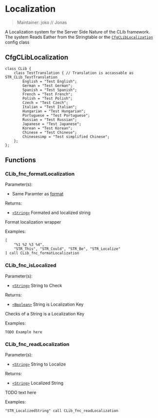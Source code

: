 # Localization

> Maintainer: joko // Jonas

A Localization system for the Server Side Nature of the CLib framework. The system Reads Eather from the Stringtable or the [`CfgCLibLocalization`] config class


## CfgCLibLocalization
```sqf
class CLib {
    class TestTranslation { // Translation is accassable as STR_CLib_TestTranslation
        English = "Test English";
        German = "Test German";
        Spanish = "Test Spanish";
        French = "Test French";
        Polish = "Test Polish";
        Czech = "Test Czech";
        Italian = "Test Italian";
        Hungarian = "Test Hungarian";
        Portuguese = "Test Portuguese";
        Russian = "Test Russian";
        Japanese = "Test Japanese";
        Korean = "Test Korean";
        Chinese = "Test Chinese";
        Chinesesimp = "Test simplified Chinese";
    };
};
```

## Functions

### CLib_fnc_formatLocalization

Parameter(s):
* Same Paramter as [format](https://community.bistudio.com/wiki/format)

Returns:
* [`<String>`] Formated and localized string

Format localization wrapper

Examples:

```sqf
[
    "%1 %2 %3 %4",
    "STR_This", "STR_Could", "STR_Be", "STR_Localize"
] call CLib_fnc_formatLocalization
```

### CLib_fnc_isLocalized

Parameter(s):
* [`<String>`] String to Check

Returns:
* [`<Boolean>`] String is Localization Key

Checks of a String is a Localization Key

Examples:

```sqf
TODO Example here
```

### CLib_fnc_readLocalization

Parameter(s):
* [`<String>`] String to Localize

Returns:
* [`<String>`] Localized String

TODO text here

Examples:

```sqf
"STR_LocalizedString" call CLib_fnc_readLocalization
```

[`CfgCLibLocalization`]: #CfgCLibLocalization

[`<Control>`]: https://community.bistudio.com/wiki/Control
[`<Anything>`]: https://community.bistudio.com/wiki/Anything
[`<Config>`]: https://community.bistudio.com/wiki/Config
[`<Object>`]: https://community.bistudio.com/wiki/Object
[`<String>`]: https://community.bistudio.com/wiki/String
[`<Number>`]: https://community.bistudio.com/wiki/Number
[`<Array>`]: https://community.bistudio.com/wiki/Array
[`<Position>`]: https://community.bistudio.com/wiki/Position
[`<Color>`]: https://community.bistudio.com/wiki/Color
[`<Boolean>`]: https://community.bistudio.com/wiki/Boolean
[`<Code>`]: https://community.bistudio.com/wiki/Code
[`<Group>`]: https://community.bistudio.com/wiki/Group
[`<Location>`]: https://community.bistudio.com/wiki/Location
[`<Structured Text>`]: https://community.bistudio.com/wiki/Structured_Text
[`<Waypoint>`]: https://community.bistudio.com/wiki/Waypoint
[`<Task>`]: https://community.bistudio.com/wiki/Task
